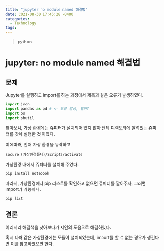 ```yaml
---
title: "jupyter no module named 해결법"
date: 2021-08-30 17:45:28 -0400
categories: 
  - Technology
tags:
---
```


> python

jupyter: no module named 해결법
===========

## 문제
Jupyter를 실행하고 import를 하는 과정에서 제목과 같은 오류가 발생하였다.  

```python
import json
import pandas as pd # <- 오류 발생, 왤까?
import os
import shutil
```

찾아보니, 가상 환경에는 쥬피터가 설치되어 있지 않아 전체 디렉토리에 깔려있는 쥬피터를 찾아 실행한 것 이였다.  

이에따라, 먼저 가상 환경을 동작하고

```
socure (가상환경폴더)/Scripts/activate
```

가상환경 내에서 쥬피터를 설치해 주었다.  

```
pip install notebook
```

따라서, 가상환경에서 pip 리스트를 확인하고 없으면 쥬피터를 깔아주자, 그러면 import가 가능하다.

```
pip list
```

## 결론

이리저리 해결책을 찾아보다가 지인의 도움으로 해결하였다.  

혹시 나와 같은 가상환경에는 모듈이 설치되었는데, import를 할 수 없는 경우가 생긴다면 이를 참고하였으면 한다.  